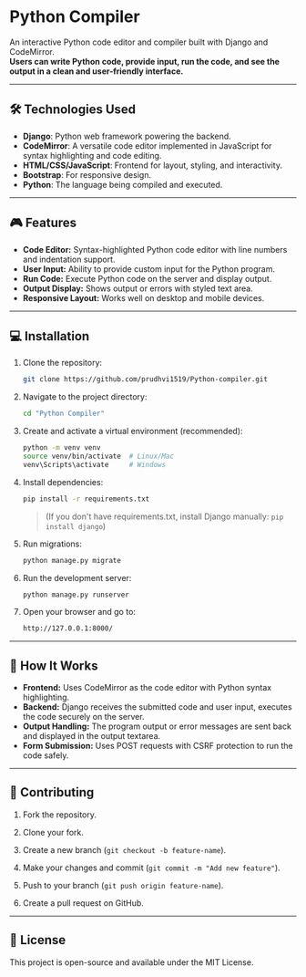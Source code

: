 # Python Compiler

An interactive Python code editor and compiler built with Django and CodeMirror.  
**Users can write Python code, provide input, run the code, and see the output in a clean and user-friendly interface.**

---

## 🛠️ Technologies Used

- **Django**: Python web framework powering the backend.
- **CodeMirror**: A versatile code editor implemented in JavaScript for syntax highlighting and code editing.
- **HTML/CSS/JavaScript**: Frontend for layout, styling, and interactivity.
- **Bootstrap**: For responsive design.
- **Python**: The language being compiled and executed.

---

## 🎮 Features

- **Code Editor:** Syntax-highlighted Python code editor with line numbers and indentation support.
- **User Input:** Ability to provide custom input for the Python program.
- **Run Code:** Execute Python code on the server and display output.
- **Output Display:** Shows output or errors with styled text area.
- **Responsive Layout:** Works well on desktop and mobile devices.

---

## 💻 Installation

1. Clone the repository:  
   ```bash
   git clone https://github.com/prudhvi1519/Python-compiler.git
   ```

3. Navigate to the project directory:  
   ```bash
   cd "Python Compiler"
   ```

5. Create and activate a virtual environment (recommended):  
   ```bash
   python -m venv venv
   source venv/bin/activate  # Linux/Mac
   venv\Scripts\activate     # Windows
   ```

6. Install dependencies:  
   ```bash
   pip install -r requirements.txt
   ```
   > (If you don't have requirements.txt, install Django manually: `pip install django`)

8. Run migrations:
   ```bash
   python manage.py migrate
   ```

9. Run the development server:
   ```bash
   python manage.py runserver
   ```

10. Open your browser and go to:
    ```bash
    http://127.0.0.1:8000/
    ```

---

## 🤖 How It Works

- **Frontend:** Uses CodeMirror as the code editor with Python syntax highlighting.
- **Backend:** Django receives the submitted code and user input, executes the code securely on the server.
- **Output Handling:** The program output or error messages are sent back and displayed in the output textarea.
- **Form Submission:** Uses POST requests with CSRF protection to run the code safely.

---

## 👥 Contributing

1. Fork the repository.

2. Clone your fork.

3. Create a new branch (`git checkout -b feature-name`).

4. Make your changes and commit (`git commit -m "Add new feature"`).

5. Push to your branch (`git push origin feature-name`).

6. Create a pull request on GitHub.

---

## 📜 License
This project is open-source and available under the MIT License.
